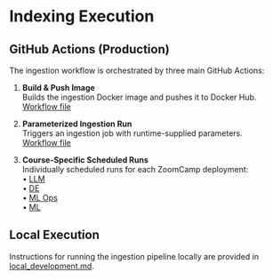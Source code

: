 # Indexing Execution

## GitHub Actions (Production)

The ingestion workflow is orchestrated by three main GitHub Actions:

1. **Build & Push Image**  
   Builds the ingestion Docker image and pushes it to Docker Hub.  
   [Workflow file](../.github/workflows/build-ingest-image.yml)

1. **Parameterized Ingestion Run**  
   Triggers an ingestion job with runtime-supplied parameters.  
   [Workflow file](../.github/workflows/run-ingest.yml)

1. **Course-Specific Scheduled Runs**  
   Individually scheduled runs for each ZoomCamp deployment:  
   • [LLM](../.github/workflows/schedule-ingest-llm.yml)  
   • [DE](../.github/workflows/schedule-ingest-de.yml)  
   • [ML Ops](../.github/workflows/schedule-ingest-mlops.yml)  
   • [ML](../.github/workflows/schedule-ingest-ml.yml)

## Local Execution

Instructions for running the ingestion pipeline locally are provided in  
[local_development.md](local_development.md).